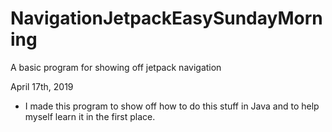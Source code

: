 # NavigationJetpackEasySundayMorning
A basic program for showing off jetpack navigation 


April 17th, 2019

- I made this program to show off how to do this stuff in Java and to help myself learn it in the first place. 
